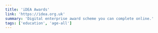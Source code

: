 ```yaml
---
title: 'iDEA Awards'
link: 'https://idea.org.uk'
summary: 'Digital enterprise award scheme you can complete online.'
tags: ['education', 'age-all']
---
```

